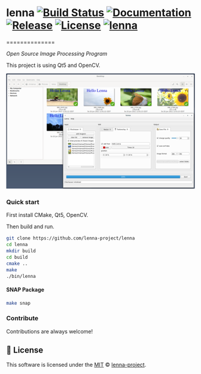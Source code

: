 # lenna [![Build Status][travis-image]][travis] [![Documentation][codedocs-image]][codedocs] [![Release][release-image]][releases] [![License][license-image]][license] [![lenna](https://snapcraft.io/lenna/badge.svg)](https://snapcraft.io/lenna)
==============

*Open Source Image Processing Program*

This project is using Qt5 and OpenCV.

[travis-image]: https://travis-ci.com/lenna-project/lenna.svg?branch=main
[travis]: https://travis-ci.com/lenna-project/lenna

[codedocs-image]: https://codedocs.xyz/lenna-project/lenna.svg?branch=main
[codedocs]: https://codedocs.xyz/lenna-project/lenna/

[release-image]: https://img.shields.io/github/v/release/lenna-project/lenna?branch=main
[releases]: https://github.com/lenna-project/lenna/releases

[license-image]: https://img.shields.io/github/license/lenna-project/lenna?branch=main
[license]: LICENSE

![Preview of Lenna Desktop](docs/assets/preview.png "Preview of Lenna")

### Quick start

First install CMake, Qt5, OpenCV.

Then build and run.

```sh
git clone https://github.com/lenna-project/lenna
cd lenna
mkdir build
cd build
cmake ..
make
./bin/lenna
```

#### SNAP Package
```sh
make snap
```

### Contribute

Contributions are always welcome!

## 📜 License

This software is licensed under the [MIT](https://github.com/lenna-project/lenna/blob/main/LICENSE) © [lenna-project](https://github.com/lenna-project).
